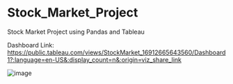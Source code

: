 # Stock_Market_Project
Stock Market Project using Pandas and Tableau

Dashboard Link: https://public.tableau.com/views/StockMarket_16912665643560/Dashboard1?:language=en-US&:display_count=n&:origin=viz_share_link

![image](https://github.com/Sanusharma23/Stock_Market_project/assets/133561792/0bf66385-8d18-4653-b173-150922573b0f)

